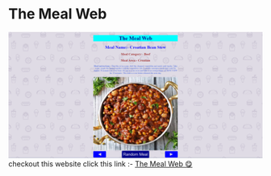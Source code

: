 # The Meal Web
 <img src="pic.png" alt="404 img not found" />
checkout this website click this link :- <a href="https://the-meal-web.netlify.app/">The Meal Web 😋</a>
